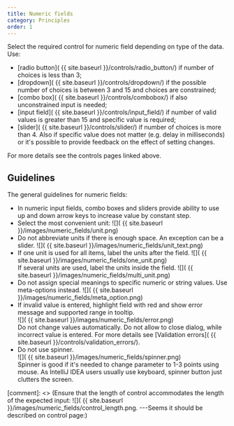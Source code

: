 ```yaml
---
title: Numeric fields
category: Principles
order: 1
---
```


Select the required control for numeric field depending on type of the data. Use: 
* [radio button]( {{ site.baseurl }}/controls/radio_button/) if number of choices is less than 3;
* [dropdown]( {{ site.baseurl }}/controls/dropdown/) if the possible number of choices is between 3 and 15 and choices are constrained;
* [combo box]( {{ site.baseurl }}/controls/combobox/) if also unconstrained input is needed;
* [input field]( {{ site.baseurl }}/controls/input_field/) if number of valid values is greater than 15 and specific value is required;
* [slider]( {{ site.baseurl }}/controls/slider/) if number of choices is more than 4. Also if specific value does not matter (e.g. delay in milliseconds) or it's possible to provide feedback on the effect of setting changes.

For more details see the controls pages linked above.

## Guidelines
The general guidelines for numeric fields:
* In numeric input fields, combo boxes and sliders provide ability to use up and down arrow keys to increase value by constant step.
* Select the most convenient unit:
![]( {{ site.baseurl }}/images/numeric_fields/unit.png)
* Do not abbreviate units if there is enough space. An exception can be a slider.
![]( {{ site.baseurl }}/images/numeric_fields/unit_text.png)
* If one unit is used for all items, label the units after the field.
![]( {{ site.baseurl }}/images/numeric_fields/one_unit.png)  
If several units are used, label the units inside the field.
![]( {{ site.baseurl }}/images/numeric_fields/multi_unit.png)
* Do not assign special meanings to specific numeric or string values. Use meta-options instead.
![]( {{ site.baseurl }}/images/numeric_fields/meta_option.png)
* If invalid value is entered, highlight field with red and show error message and supported range in tooltip.  
![]( {{ site.baseurl }}/images/numeric_fields/error.png)  
Do not change values automatically. Do not allow to close dialog, while incorrect value is entered. For more details see [Validation errors]( {{ site.baseurl }}/controls/validation_errors/).
* Do not use spinner.   
![]( {{ site.baseurl }}/images/numeric_fields/spinner.png)  
Spinner is good if it's needed to change parameter to 1-3 points using mouse. As IntelliJ IDEA users usually use keyboard, spinner button just clutters the screen.


[comment]: <> (Ensure that the length of control accommodates the length of the expected input: ![]( {{ site.baseurl }}/images/numeric_fields/control_length.png. ---Seems it should be described on control page:)


  



